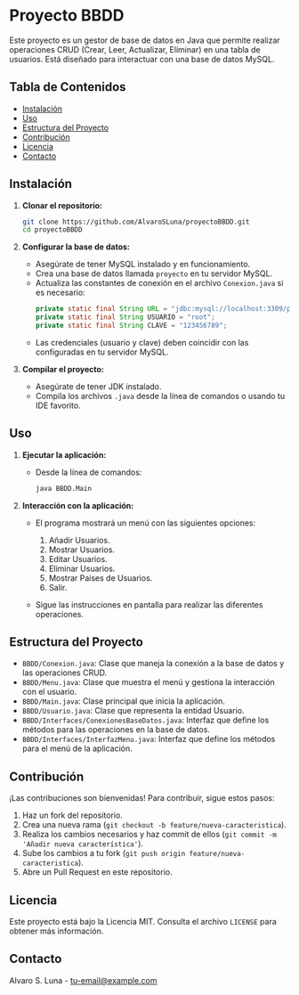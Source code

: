 # Proyecto BBDD

Este proyecto es un gestor de base de datos en Java que permite realizar operaciones CRUD (Crear, Leer, Actualizar, Eliminar) en una tabla de usuarios. Está diseñado para interactuar con una base de datos MySQL.

## Tabla de Contenidos

- [Instalación](#instalación)
- [Uso](#uso)
- [Estructura del Proyecto](#estructura-del-proyecto)
- [Contribución](#contribución)
- [Licencia](#licencia)
- [Contacto](#contacto)

## Instalación

1. **Clonar el repositorio:**

    ```bash
    git clone https://github.com/AlvaroSLuna/proyectoBBDD.git
    cd proyectoBBDD
    ```

2. **Configurar la base de datos:**

   - Asegúrate de tener MySQL instalado y en funcionamiento.
   - Crea una base de datos llamada `proyecto` en tu servidor MySQL.
   - Actualiza las constantes de conexión en el archivo `Conexion.java` si es necesario:
     ```java
     private static final String URL = "jdbc:mysql://localhost:3309/proyecto?allowPublicKeyRetrieval=true";
     private static final String USUARIO = "root";
     private static final String CLAVE = "123456789";
     ```
   - Las credenciales (usuario y clave) deben coincidir con las configuradas en tu servidor MySQL.

3. **Compilar el proyecto:**

   - Asegúrate de tener JDK instalado.
   - Compila los archivos `.java` desde la línea de comandos o usando tu IDE favorito.

## Uso

1. **Ejecutar la aplicación:**

    - Desde la línea de comandos:
      ```bash
      java BBDD.Main
      ```

2. **Interacción con la aplicación:**

    - El programa mostrará un menú con las siguientes opciones:
      1. Añadir Usuarios.
      2. Mostrar Usuarios.
      3. Editar Usuarios.
      4. Eliminar Usuarios.
      5. Mostrar Paises de Usuarios.
      6. Salir.

    - Sigue las instrucciones en pantalla para realizar las diferentes operaciones.

## Estructura del Proyecto

- `BBDD/Conexion.java`: Clase que maneja la conexión a la base de datos y las operaciones CRUD.
- `BBDD/Menu.java`: Clase que muestra el menú y gestiona la interacción con el usuario.
- `BBDD/Main.java`: Clase principal que inicia la aplicación.
- `BBDD/Usuario.java`: Clase que representa la entidad Usuario.
- `BBDD/Interfaces/ConexionesBaseDatos.java`: Interfaz que define los métodos para las operaciones en la base de datos.
- `BBDD/Interfaces/InterfazMenu.java`: Interfaz que define los métodos para el menú de la aplicación.

## Contribución

¡Las contribuciones son bienvenidas! Para contribuir, sigue estos pasos:

1. Haz un fork del repositorio.
2. Crea una nueva rama (`git checkout -b feature/nueva-caracteristica`).
3. Realiza los cambios necesarios y haz commit de ellos (`git commit -m 'Añadir nueva característica'`).
4. Sube los cambios a tu fork (`git push origin feature/nueva-caracteristica`).
5. Abre un Pull Request en este repositorio.

## Licencia

Este proyecto está bajo la Licencia MIT. Consulta el archivo `LICENSE` para obtener más información.

## Contacto

Alvaro S. Luna - [tu-email@example.com](mailto:tu-email@example.com)

